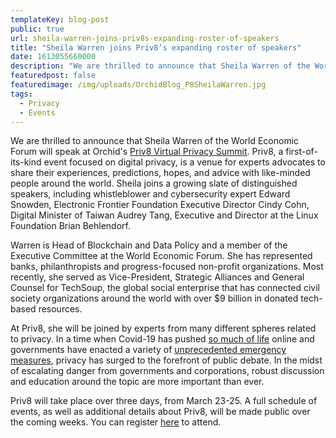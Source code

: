 ```yaml
---
templateKey: blog-post
public: true
url: sheila-warren-joins-priv8s-expanding-roster-of-speakers
title: "Sheila Warren joins Priv8’s expanding roster of speakers"
date: 1613055660000
description: "We are thrilled to announce that Sheila Warren of the World Economic Forum will speak at Orchid’s Priv8 Virtual Privacy Summit."
featuredpost: false
featuredimage: /img/uploads/OrchidBlog_P8SheilaWarren.jpg
tags:
  - Privacy
  - Events
---
```

We are thrilled to announce that Sheila Warren of the World Economic Forum will speak at Orchid's [Priv8 Virtual Privacy Summit](https://www.orchid.com/priv8/). Priv8, a first-of-its-kind event focused on digital privacy, is a venue for experts advocates to share their experiences, predictions, hopes, and advice with like-minded people around the world. Sheila joins a growing slate of distinguished speakers, including whistleblower and cybersecurity expert Edward Snowden,  Electronic Frontier Foundation Executive Director Cindy Cohn, Digital Minister of Taiwan Audrey Tang, Executive and Director at the Linux Foundation Brian Behlendorf.

Warren is Head of Blockchain and Data Policy and a member of the Executive Committee at the World Economic Forum. She has represented banks, philanthropists and progress-focused non-profit organizations. Most recently, she served as Vice-President, Strategic Alliances and General Counsel for TechSoup, the global social enterprise that has connected civil society organizations around the world with over $9 billion in donated tech-based resources.

At Priv8, she will be joined by experts from many different spheres related to privacy. In a time when Covid-19 has pushed [so much of life](/tips-for-protecting-your-privacy-while-working-from-home/) online and governments have enacted a variety of [unprecedented emergency measures](/defending-freedom-in-the-time-of-coronavirus/), privacy has surged to the forefront of public debate. In the midst of escalating danger from governments and corporations, robust discussion and education around the topic are more important than ever.

Priv8 will take place over three days, from March 23-25. A full schedule of events, as well as additional details about Priv8, will be made public over the coming weeks. You can register [here](https://www.orchid.com/priv8) to attend.